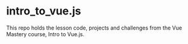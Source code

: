 # intro_to_vue.js
This repo holds the lesson code, projects and challenges from the Vue Mastery course, Intro to Vue.js.
